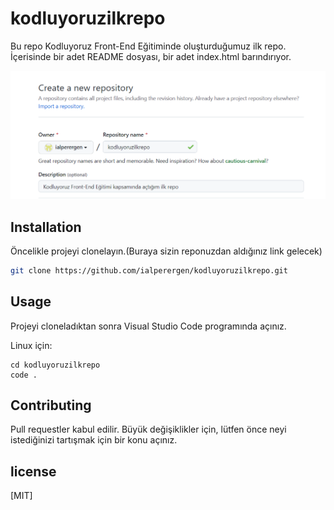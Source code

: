 # kodluyoruzilkrepo
Bu repo Kodluyoruz Front-End Eğitiminde oluşturduğumuz ilk repo. İçerisinde bir adet README dosyası, bir adet index.html barındırıyor.

![](https://github.com/ialperergen/kodluyoruzilkrepo/blob/main/Figures/figure1.png?raw=true)
## Installation
Öncelikle projeyi clonelayın.(Buraya sizin reponuzdan aldığınız link gelecek)
```bash
git clone https://github.com/ialperergen/kodluyoruzilkrepo.git
```

## Usage
Projeyi cloneladıktan sonra Visual Studio Code programında açınız.

Linux için:
```Linux 
cd kodluyoruzilkrepo
code .
````

## Contributing
Pull requestler kabul edilir. Büyük değişiklikler için, lütfen önce neyi istediğinizi tartışmak için bir konu açınız.

## license 
[MIT] 
